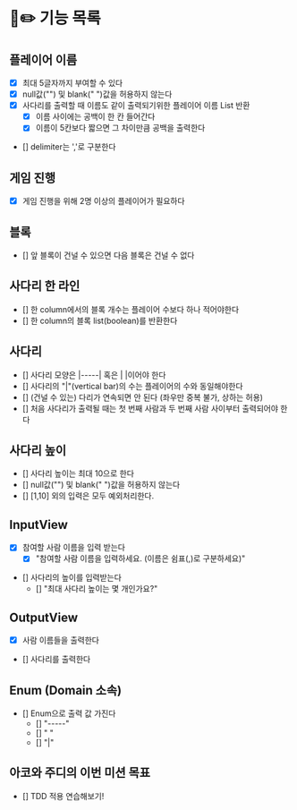 #  🎒✏️ 기능 목록 

## 플레이어 이름
- [x] 최대 5글자까지 부여할 수 있다
- [x] null값("") 및 blank(" ")값을 허용하지 않는다
- [x] 사다리를 출력할 때 이름도 같이 출력되기위한 플레이어 이름 List 반환
  - [x] 이름 사이에는 공백이 한 칸 들어간다
  - [x] 이름이 5칸보다 짧으면 그 차이만큼 공백을 출력한다 
- [] delimiter는 ','로 구분한다


## 게임 진행
- [x] 게임 진행을 위해 2명 이상의 플레이어가 필요하다


## 블록
- [] 앞 블록이 건널 수 있으면 다음 블록은 건널 수 없다


## 사다리 한 라인
- [] 한 column에서의 블록 개수는 플레이어 수보다 하나 적어야한다
- [] 한 column의 블록 list(boolean)를 반환한다


## 사다리
- [] 사다리 모양은 |-----| 혹은 |     |이어야 한다 
- [] 사다리의 "|"(vertical bar)의 수는 플레이어의 수와 동일해야한다
- [] (건널 수 있는) 다리가 연속되면 안 된다 (좌우만 중복 불가, 상하는 허용)
- [] 처음 사다리가 출력될 때는 첫 번째 사람과 두 번째 사람 사이부터 출력되어야 한다


## 사다리 높이
- [] 사다리 높이는 최대 10으로 한다
- [] null값("") 및 blank(" ")값을 허용하지 않는다
- [] [1,10] 외의 입력은 모두 예외처리한다.


## InputView
- [x] 참여할 사람 이름을 입력 받는다
  - [x] "참여할 사람 이름을 입력하세요. (이름은 쉼표(,)로 구분하세요)"
- [] 사다리의 높이를 입력받는다
  - [] "최대 사다리 높이는 몇 개인가요?"


## OutputView
- [x] 사람 이름들을 출력한다
- [] 사다리를 출력한다


## Enum (Domain 소속)
- [] Enum으로 출력 값 가진다
  - [] "-----"
  - [] "     "
  - [] "|"


## 아코와 주디의 이번 미션 목표
- [] TDD 적용 연습해보기!